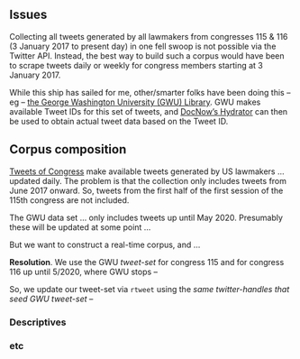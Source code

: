Issues
------

Collecting all tweets generated by all lawmakers from congresses 115 &
116 (3 January 2017 to present day) in one fell swoop is not possible
via the Twitter API. Instead, the best way to build such a corpus would
have been to scrape tweets daily or weekly for congress members starting
at 3 January 2017.

While this ship has sailed for me, other/smarter folks have been doing
this – eg – [the George Washington University (GWU)
Library](https://tweetsets.library.gwu.edu/). GWU makes available Tweet
IDs for this set of tweets, and [DocNow’s
Hydrator](https://github.com/DocNow/hydrator) can then be used to obtain
actual tweet data based on the Tweet ID.

Corpus composition
------------------

[Tweets of Congress](https://github.com/alexlitel/congresstweets) make
available tweets generated by US lawmakers … updated daily. The problem
is that the collection only includes tweets from June 2017 onward. So,
tweets from the first half of the first session of the 115th congress
are not included.

The GWU data set … only includes tweets up until May 2020. Presumably
these will be updated at some point …

But we want to construct a real-time corpus, and …

**Resolution**. We use the GWU *tweet-set* for congress 115 and for
congress 116 up until 5/2020, where GWU stops –

So, we update our tweet-set via `rtweet` using the *same twitter-handles
that seed GWU tweet-set* –

### Descriptives

### etc
